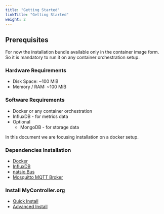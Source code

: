 ```yaml
---
title: "Getting Started"
linkTitle: "Getting Started"
weight: 2
---
```


## Prerequisites
For now the installation bundle available only in the container image form. 
So it is mandatory to run it on any container orchestration setup.

### Hardware Requirements
* Disk Space: ~100 MiB
* Memory / RAM: ~100 MiB

### Software Requirements
* Docker or any container orchestration
* InfluxDB - for metrics data
* Optional
  * MongoDB - for storage data 

In this document we are focusing installation on a docker setup.

### Dependencies Installation
* [Docker](/docs/getting-started/install-docker/)
* [InfluxDB](/docs/getting-started/install-influxdb/)
* [natsio Bus](/docs/getting-started/install-natsio/)
* [Mosquitto MQTT Broker](/docs/getting-started/install-mosquitto/)

### Install MyController.org

* [Quick Install](/docs/quick-installation/)
* [Advanced Install](/docs/advanced-installation/)
